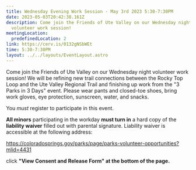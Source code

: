 ```yaml
---
title: Wednesday Evening Work Session - May 3rd 2023 5:30-7:30PM
date: 2023-05-03T20:42:38.161Z
description: Come join the Friends of Ute Valley on our Wednesday night
  volunteer work session!
meetingLocation:
  predefinedLocation: 2
link: https://cerv.is/0132gNSbWEt
time: 5:30-7:30PM
layout: ../../layouts/EventLayout.astro
---
```


Come join the Friends of Ute Valley on our Wednesday night volunteer work session! We will be refining new trail connections between the Rocky Top Loop and the Ute Valley Regional Trail and finishing up work from the "3 Parks in 3 Days" event. Please wear pants and closed-toe shoes, bring work gloves, eye protection, sunscreen, water, and snacks.

You *must* register to participate in this event.

**All minors** participating in the workday **must turn in** a hard copy of the **liability waiver** filled out with parental signature. Liability waiver is accessible at the following address:

<https://coloradosprings.gov/parks/page/parks-volunteer-opportunities?mlid=4431>

click **"View Consent and Release Form" at the bottom of the page.**
